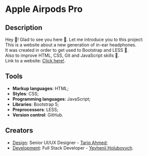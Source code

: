 # Apple Airpods Pro
## Description
Hey :wave:! Glad to see you here :slightly_smiling_face:. Let me introduce you to this project:<br />
This is a website about a new generation of in-ear headphones.<br />
It was created in order to get used to Bootstrap and LESS :book:. <br />
Also to improve HTML, CSS, Git and JavaScript skills :dizzy:.<br />
Link to a website: [Click here!](https://riksev.github.io/Apple-Airpods-Pro/).
## Tools
- **Markup languages**: HTML;
- **Styles**: CSS;
- **Programming languages**: JavaScript;
- **Libraries**: Bootstrap 5;
- **Preprocessors**: LESS;
- **Version control**: GitHub.
## Creators
- [Design](https://psdrepo.com/free-psd/apple-airpods-pro-redesigned-landing-page-template-freebie/): Senior UI/UX Designer - [Tariq Ahmed](https://www.behance.net/UXbytariq);
- [Development](https://riksev.github.io/Apple-Airpods-Pro/): Full Stack Developer - [Yevhenii Holubovych](https://github.com/Riksev).